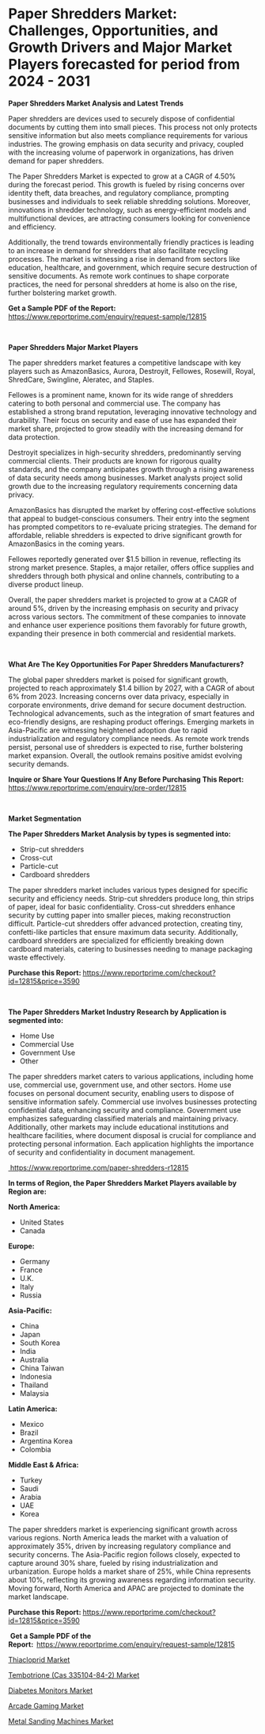 <p><h1>Paper Shredders Market: Challenges, Opportunities, and Growth Drivers and Major Market Players forecasted for period from 2024 - 2031</h1></p><p><strong>Paper Shredders Market Analysis and Latest Trends</strong></p>
<p><p>Paper shredders are devices used to securely dispose of confidential documents by cutting them into small pieces. This process not only protects sensitive information but also meets compliance requirements for various industries. The growing emphasis on data security and privacy, coupled with the increasing volume of paperwork in organizations, has driven demand for paper shredders.</p><p>The Paper Shredders Market is expected to grow at a CAGR of 4.50% during the forecast period. This growth is fueled by rising concerns over identity theft, data breaches, and regulatory compliance, prompting businesses and individuals to seek reliable shredding solutions. Moreover, innovations in shredder technology, such as energy-efficient models and multifunctional devices, are attracting consumers looking for convenience and efficiency.</p><p>Additionally, the trend towards environmentally friendly practices is leading to an increase in demand for shredders that also facilitate recycling processes. The market is witnessing a rise in demand from sectors like education, healthcare, and government, which require secure destruction of sensitive documents. As remote work continues to shape corporate practices, the need for personal shredders at home is also on the rise, further bolstering market growth.</p></p>
<p><strong>Get a Sample PDF of the Report:&nbsp;</strong> <a href="https://www.reportprime.com/enquiry/request-sample/12815">https://www.reportprime.com/enquiry/request-sample/12815</a></p>
<p>&nbsp;</p>
<p><strong>Paper Shredders Major Market Players</strong></p>
<p><p>The paper shredders market features a competitive landscape with key players such as AmazonBasics, Aurora, Destroyit, Fellowes, Rosewill, Royal, ShredCare, Swingline, Aleratec, and Staples. </p><p>Fellowes is a prominent name, known for its wide range of shredders catering to both personal and commercial use. The company has established a strong brand reputation, leveraging innovative technology and durability. Their focus on security and ease of use has expanded their market share, projected to grow steadily with the increasing demand for data protection.</p><p>Destroyit specializes in high-security shredders, predominantly serving commercial clients. Their products are known for rigorous quality standards, and the company anticipates growth through a rising awareness of data security needs among businesses. Market analysts project solid growth due to the increasing regulatory requirements concerning data privacy.</p><p>AmazonBasics has disrupted the market by offering cost-effective solutions that appeal to budget-conscious consumers. Their entry into the segment has prompted competitors to re-evaluate pricing strategies. The demand for affordable, reliable shredders is expected to drive significant growth for AmazonBasics in the coming years.</p><p>Fellowes reportedly generated over $1.5 billion in revenue, reflecting its strong market presence. Staples, a major retailer, offers office supplies and shredders through both physical and online channels, contributing to a diverse product lineup. </p><p>Overall, the paper shredders market is projected to grow at a CAGR of around 5%, driven by the increasing emphasis on security and privacy across various sectors. The commitment of these companies to innovate and enhance user experience positions them favorably for future growth, expanding their presence in both commercial and residential markets.</p></p>
<p>&nbsp;</p>
<p><strong>What Are The Key Opportunities For Paper Shredders Manufacturers?</strong></p>
<p><p>The global paper shredders market is poised for significant growth, projected to reach approximately $1.4 billion by 2027, with a CAGR of about 6% from 2023. Increasing concerns over data privacy, especially in corporate environments, drive demand for secure document destruction. Technological advancements, such as the integration of smart features and eco-friendly designs, are reshaping product offerings. Emerging markets in Asia-Pacific are witnessing heightened adoption due to rapid industrialization and regulatory compliance needs. As remote work trends persist, personal use of shredders is expected to rise, further bolstering market expansion. Overall, the outlook remains positive amidst evolving security demands.</p></p>
<p><strong>Inquire or Share Your Questions If Any Before Purchasing This Report:</strong> <a href="https://www.reportprime.com/enquiry/pre-order/12815">https://www.reportprime.com/enquiry/pre-order/12815</a></p>
<p>&nbsp;</p>
<p><strong>Market Segmentation</strong></p>
<p><strong>The Paper Shredders Market Analysis by types is segmented into:</strong></p>
<p><ul><li>Strip-cut shredders</li><li>Cross-cut</li><li>Particle-cut</li><li>Cardboard shredders</li></ul></p>
<p><p>The paper shredders market includes various types designed for specific security and efficiency needs. Strip-cut shredders produce long, thin strips of paper, ideal for basic confidentiality. Cross-cut shredders enhance security by cutting paper into smaller pieces, making reconstruction difficult. Particle-cut shredders offer advanced protection, creating tiny, confetti-like particles that ensure maximum data security. Additionally, cardboard shredders are specialized for efficiently breaking down cardboard materials, catering to businesses needing to manage packaging waste effectively.</p></p>
<p><strong>Purchase this Report:&nbsp;</strong><a href="https://www.reportprime.com/checkout?id=12815&price=3590">https://www.reportprime.com/checkout?id=12815&price=3590</a></p>
<p>&nbsp;</p>
<p><strong>The Paper Shredders Market Industry Research by Application is segmented into:</strong></p>
<p><ul><li>Home Use</li><li>Commercial Use</li><li>Government Use</li><li>Other</li></ul></p>
<p><p>The paper shredders market caters to various applications, including home use, commercial use, government use, and other sectors. Home use focuses on personal document security, enabling users to dispose of sensitive information safely. Commercial use involves businesses protecting confidential data, enhancing security and compliance. Government use emphasizes safeguarding classified materials and maintaining privacy. Additionally, other markets may include educational institutions and healthcare facilities, where document disposal is crucial for compliance and protecting personal information. Each application highlights the importance of security and confidentiality in document management.</p></p>
<p><a href="https://www.reportprime.com/paper-shredders-r12815">&nbsp;https://www.reportprime.com/paper-shredders-r12815</a></p>
<p><strong>In terms of Region, the Paper Shredders Market Players available by Region are:</strong></p>
<p>
    <p> <strong> North America: </strong>
        <ul>
            <li>United States</li>
            <li>Canada</li>
        </ul>
        </p> 
    <p> <strong> Europe: </strong>
        <ul>
            <li>Germany</li>
            <li>France</li>
            <li>U.K.</li>
            <li>Italy</li>
            <li>Russia</li>
        </ul>
        </p> 
    <p> <strong> Asia-Pacific: </strong>
        <ul>
            <li>China</li>
            <li>Japan</li>
            <li>South Korea</li>
            <li>India</li>
            <li>Australia</li>
            <li>China Taiwan</li>
            <li>Indonesia</li>
            <li>Thailand</li>
            <li>Malaysia</li>
        </ul>
        </p> 
    <p> <strong> Latin America: </strong>
        <ul>
            <li>Mexico</li>
            <li>Brazil</li>
            <li>Argentina Korea</li>
            <li>Colombia</li>
        </ul>
        </p> 
    <p> <strong> Middle East & Africa: </strong>
        <ul>
            <li>Turkey</li>
            <li>Saudi</li>
            <li>Arabia</li>
            <li>UAE</li>
            <li>Korea</li>
        </ul>
    </p>
    </p>
<p><p>The paper shredders market is experiencing significant growth across various regions. North America leads the market with a valuation of approximately 35%, driven by increasing regulatory compliance and security concerns. The Asia-Pacific region follows closely, expected to capture around 30% share, fueled by rising industrialization and urbanization. Europe holds a market share of 25%, while China represents about 10%, reflecting its growing awareness regarding information security. Moving forward, North America and APAC are projected to dominate the market landscape.</p></p>
<p><strong>Purchase this Report: </strong><a href="https://www.reportprime.com/checkout?id=12815&price=3590">https://www.reportprime.com/checkout?id=12815&price=3590</a></p>
<p>&nbsp;<strong>Get a Sample PDF of the Report:&nbsp;&nbsp;</strong><a href="https://www.reportprime.com/enquiry/request-sample/12815">https://www.reportprime.com/enquiry/request-sample/12815</a></p>
<p><strong></strong></p>
<p><p><a href="https://issuu.com/reportprime-2/docs/thiacloprid-market-size-2030.pptx_80df8aed2677b1">Thiacloprid Market</a></p><p><a href="https://issuu.com/reportprime-2/docs/tembotrione-cas-335104-84-2-market-_84684840f5126d">Tembotrione (Cas 335104-84-2) Market</a></p><p><a href="https://www.linkedin.com/pulse/emerging-diabetes-monitors-market-opportunities-analysis-qwbmc?trackingId=ZErIEXNfSDGigzn6WTIx8g%3D%3D">Diabetes Monitors Market</a></p><p><a href="https://www.linkedin.com/pulse/global-arcade-gaming-market-analysis-key-trends-future-projections-ewrlc?trackingId=HSU0QjsBTA%2B%2FoQyrlqyIvQ%3D%3D">Arcade Gaming Market</a></p><p><a href="https://github.com/FahadAhmed712/Market-Research-Report-List-1/blob/main/metal-sanding-machines-market.md">Metal Sanding Machines Market</a></p></p>
